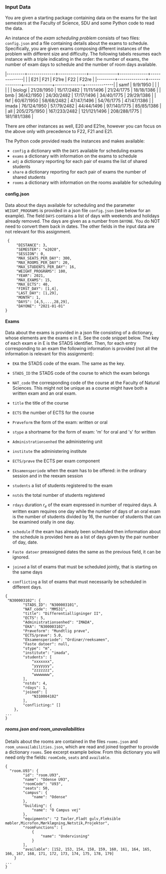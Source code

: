 ### Input Data

You are given a starting package containing data on the exams for the
last semesters at the Faculty of Science, SDU and some Python code to
read the data.


An instance of the *exam scheduling problem* consists of two files:
`config.json` and a file containing details about the exams to schedule.
Specifically, you are given exams composing different instances of the
problem with different size and difficulty. The following tabels resumes
each instance with a triple indicating in the order: the number of
exams, the number of exam days to schedule and the number of room days
available.

|---------+--------------+--------------+--------------+--------------+--------------|
|         | E21          | F21          | F21re        | F22          | F22re        |
|---------+--------------+--------------+--------------+--------------+--------------|
| samf    | 9/9/1950     |              |              |              |              |
| biologi | 21/28/1950   | 15/17/2482   | 11/11/1496   | 21/24/1775   | 18/18/1386   |
| bmb     | 36/42/1950   | 24/30/2482   | 17/17/1496   | 34/40/1775   | 29/29/1386   |
| fkf     | 60/67/1950   | 58/68/2482   | 47/47/1496   | 54/76/1775   | 47/47/1386   |
| imada   | 76/124/1950  | 57/79/2482   | 44/44/1496   | 97/140/1775  | 85/85/1386   |
| all     | 205/275/1950 | 167/233/2482 | 121/121/1496 | 208/288/1775 | 181/181/1386 |


There are other instances as well, E20 and E21re, however you can focus
on the above only with precedence to F22, F21 and E21. 

The Python code provided reads the instances and makes available:
- `config` a dictionary with the `DAYS` available for scheduling exams
- `exams` a dictionary with information on the exams to schedule 
- `adj` a dictionary reporting for each pair of exams the list of shared students
- `share` a dictionary reporting for each pair of exams the number of
  shared students
- `rooms` a dictionary with information on the rooms available for scheduling


#### config.json

Data about the days available for scheduling and the parameter
`WEIGHT_PROGRAMS` is provided in a json file `config.json` (see below for an example). The
field `DAYS` contains a list of days with weekends and holidays already
removed. The days are given as a number from `DAYONE`. You do NOT need
to convert them back in dates. The other fields in the input data are
not relevant for this assignment.


```
 {
     "DISTANCE": 3,
     "SEMESTER": "e2020",
     "SESSION": 0,
     "MAX_SEATS_PER_DAY": 300,
     "MAX_ROOMS_PER_DAY": 20,
     "MAX_STUDENTS_PER_DAY": 16,
     "WEIGHT_PROGRAMS": 100,
     "YEAR": 2021,
     "MAX_EXAMS": 15,
     "MAX_ECTS": 40,
     "FIRST_DAY": [1,4],
     "LAST_DAY": [1,29],
     "MONTH": 1,
     "DAYS": [4,5,...,28,29],
     "DAYONE": "2021-01-01"
} 
```

#### Exams

Data about the exams is provided in a json file consisting of a
dictionary, whose elements are the exams e in E. See the code snippet
below. The key of each exam e in E is the STADS identifier. Then, for
each entry corresponding to an exam the following information is
provided (not all the information is relevant for this assignment):

-   `EKA` the STADS code of the exam. The same as the key.

-   `STADS_ID` the STADS code of the course to which the exam belongs

-   `NAT_code` the corresponding code of the course at the Faculty of
    Natural Sciences. This might not be unique as a course might have
    both a written exam and an oral exam.

-   `title` the title of the course

-   `ECTS` the number of ECTS for the course

-   `Prøveform` the form of the exam: written or oral

-   `stype` a shortname for the form of exam: 'm' for oral and 's' for
    written

-   `Administrationsenhed` the administering unit

-   `institute` the administering institute

-   `ECTS/prøve` the ECTS per exam component

-   `Eksamensperiode` when the exam has to be offered: in the ordinary
    session and in the reexam session

-   `students` a list of students registered to the exam

-   `nstds` the total number of students registered

-   `rdays` duration $r_e$ of the exam expressed in number of required
    days. A written exam requires one day while the number of days of an
    oral exam is the number of students divided by 16, the number of
    students that can be examined orally in one day.

-   `schedule` if the exam has already been scheduled then information
    about the schedule is provided here as a list of days given by the
    pair number of day, date.

-   `Faste datoer` preassigned dates the same as the previous field, it
    can be ignored.

-   `joined` a list of exams that must be scheduled jointly, that is
    starting on the same days

-   `conflicting` a list of exams that must necessarily be scheduled in
    different days.

<!-- -->

```
{
 "N300003102": {
        "STADS_ID": "N300003101",
        "NAT_code": "MM531",
        "title": "Differentialligninger II",
        "ECTS": 5,
        "Administrationsenhed": "IMADA",
        "EKA": "N300003102",
        "Prøveform": "Mundtlig prøve",
        "ECTS/prøve": 5.0,
        "Eksamensperiode": "Ordinær/reeksamen",
        "Faste datoer": null,
        "stype": "m",
        "institute": "imada",
        "students": [
            "xxxxxxx",
            "yyyyyyy",
            "zzzzzzz",
            "wwwwwww",
        ],
        "nstds": 4,
        "rdays": 1,
        "joined": [
            "N310004102"
        ],
        "conflicting:" []
    },
...
}
```

##### rooms.json and room_unavailabilities

Details about the rooms are contained in the files `rooms.json` and `room_unavailabilities.json`, which are read and joined together to provide a dictionary `rooms`. See excerpt example below. From this dictionary you will need only the fields: `roomCode`, `seats` and `available`.

```
{
  "room.U93": {
        "id": "room.U93",
        "name": "Odense U93",
        "roomCode": "U93",
        "seats": 50,
        "campus": {
            "name": "Odense"
        },
        "building": {
            "name": "O Campus vej"
        },
        "equipments": "2 Tavler,Fladt gulv,Fleksible møbler,Microfon,Mørklægning,Netstik,Projektor",
        "roomFunctions": [
            {
                "name": "Undervisning"
            }
        ],
        "available": [152, 153, 154, 158, 159, 160, 161, 164, 165, 166, 167, 168, 171, 172, 173, 174, 175, 178, 179]
    }
...
}
```




